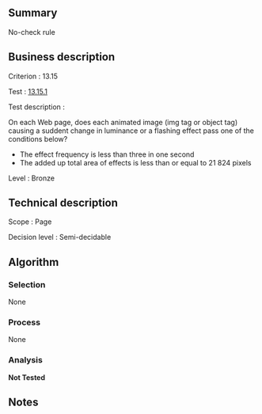 ## Summary

No-check rule

## Business description

Criterion : 13.15

Test : [13.15.1](http://www.accessiweb.org/index.php/accessiweb-22-english-version.html#test-13-15-1)

Test description :

 On each Web page, does each animated image (img tag or object tag) causing a suddent change in luminance or a flashing effect pass one of the conditions below? 

 * The effect frequency is less than three in one second
 * The added up total area of effects is less than or equal to 21 824 pixels
 

Level : Bronze 

## Technical description

Scope : Page

Decision level : Semi-decidable

## Algorithm

### Selection

None

### Process

None

### Analysis

**Not Tested**

## Notes

